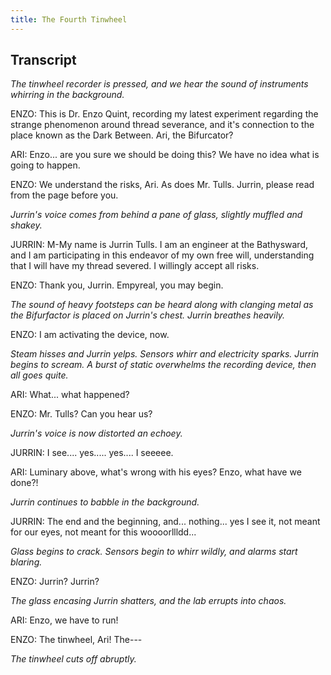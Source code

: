 ```yaml
---
title: The Fourth Tinwheel
---
```


## Transcript

*The tinwheel recorder is pressed, and we hear the sound of instruments whirring in the background.*

ENZO: This is Dr. Enzo Quint, recording my latest experiment regarding the strange phenomenon around thread severance, and it's connection to the place known as the Dark Between. Ari, the Bifurcator?

ARI: Enzo... are you sure we should be doing this? We have no idea what is going to happen.

ENZO: We understand the risks, Ari. As does Mr. Tulls. Jurrin, please read from the page before you.

*Jurrin's voice comes from behind a pane of glass, slightly muffled and shakey.*

JURRIN: M-My name is Jurrin Tulls. I am an engineer at the Bathysward, and I am participating in this endeavor of my own free will, understanding that I will have my thread severed. I willingly accept all risks.

ENZO: Thank you, Jurrin. Empyreal, you may begin.

*The sound of heavy footsteps can be heard along with clanging metal as the Bifurfactor is placed on Jurrin's chest. Jurrin breathes heavily.*

ENZO: I am activating the device, now.

*Steam hisses and Jurrin yelps. Sensors whirr and electricity sparks. Jurrin begins to scream. A burst of static overwhelms the recording device, then all goes quite.*

ARI: What... what happened?

ENZO: Mr. Tulls? Can you hear us?

*Jurrin's voice is now distorted an echoey.*

JURRIN: I see.... yes..... yes.... I seeeee.

ARI: Luminary above, what's wrong with his eyes? Enzo, what have we done?!

*Jurrin continues to babble in the background.*

JURRIN: The end and the beginning, and... nothing... yes I see it, not meant for our eyes, not meant for this woooorllldd...

*Glass begins to crack. Sensors begin to whirr wildly, and alarms start blaring.*

ENZO: Jurrin? Jurrin? 

*The glass encasing Jurrin shatters, and the lab errupts into chaos.*

ARI: Enzo, we have to run!

ENZO: The tinwheel, Ari! The---

*The tinwheel cuts off abruptly.*